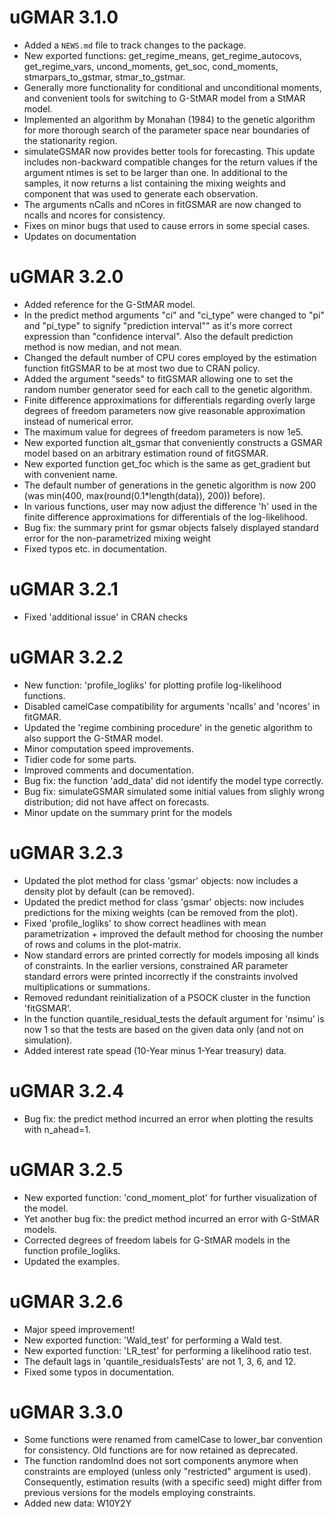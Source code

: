 # uGMAR 3.1.0

* Added a `NEWS.md` file to track changes to the package.
* New exported functions: get_regime_means, get_regime_autocovs, get_regime_vars, uncond_moments, get_soc, cond_moments, stmarpars_to_gstmar, stmar_to_gstmar.
* Generally more functionality for conditional and unconditional moments, and convenient tools for switching to G-StMAR model from a StMAR model. 
* Implemented an algorithm by Monahan (1984) to the genetic algorithm for more thorough search of the parameter space near boundaries of the stationarity region.
* simulateGSMAR now provides better tools for forecasting. This update includes non-backward compatible changes for the return values if the argument ntimes is set to be larger than one. In additional to the samples, it now returns a list containing the mixing weights and component that was used to generate each observation.
* The arguments nCalls and nCores in fitGSMAR are now changed to ncalls and ncores for consistency.
* Fixes on minor bugs that used to cause errors in some special cases.      
* Updates on documentation

# uGMAR 3.2.0

* Added reference for the G-StMAR model.
* In the predict method arguments "ci" and "ci_type" were changed to "pi" and "pi_type" to signify "prediction interval"" as it's more correct expression than "confidence interval". Also the default prediction method is now median, and not mean.
* Changed the default number of CPU cores employed by the estimation function fitGSMAR to be at most two due to CRAN policy.
* Added the argument "seeds" to fitGSMAR allowing one to set the random number generator seed for each call to the genetic algorithm.
* Finite difference approximations for differentials regarding overly large degrees of freedom parameters now give reasonable approximation instead of numerical error.
* The maximum value for degrees of freedom parameters is now 1e5. 
* New exported function alt_gsmar that conveniently constructs a GSMAR model based on an arbitrary estimation round of fitGSMAR.
* New exported function get_foc which is the same as get_gradient but with convenient name.
* The default number of generations in the genetic algorithm is now 200 (was min(400, max(round(0.1*length(data)), 200)) before). 
* In various functions, user may now adjust the difference 'h' used in the finite difference approximations for differentials of the log-likelihood. 
* Bug fix: the summary print for gsmar objects falsely displayed standard error for the non-parametrized mixing weight
* Fixed typos etc. in documentation.

# uGMAR 3.2.1

* Fixed 'additional issue' in CRAN checks

# uGMAR 3.2.2

* New function: 'profile_logliks' for plotting profile log-likelihood functions.
* Disabled camelCase compatibility for arguments 'ncalls' and 'ncores' in fitGMAR.
* Updated the 'regime combining procedure' in the genetic algorithm to also support the G-StMAR model.
* Minor computation speed improvements.
* Tidier code for some parts.
* Improved comments and documentation.
* Bug fix: the function 'add_data' did not identify the model type correctly. 
* Bug fix: simulateGSMAR simulated some initial values from slighly wrong distribution; did not have affect on forecasts.
* Minor update on the summary print for the models

# uGMAR 3.2.3

* Updated the plot method for class 'gsmar' objects: now includes a density plot by default (can be removed).
* Updated the predict method for class 'gsmar' objects: now includes predictions for the mixing weights (can be removed from the plot).
* Fixed 'profile_logliks' to show correct headlines with mean parametrization + improved the default method for choosing the number of rows and colums in the plot-matrix.
* Now standard errors are printed correctly for models imposing all kinds of constraints. In the earlier versions, constrained AR parameter standard errors were printed incorrectly if the constraints involved multiplications or summations. 
* Removed redundant reinitialization of a PSOCK cluster in the function 'fitGSMAR'. 
* In the function quantile_residual_tests the default argument for 'nsimu' is now 1 so that the tests are based on the given data only (and not on simulation).
* Added interest rate spead (10-Year minus 1-Year treasury) data.

# uGMAR 3.2.4

* Bug fix: the predict method incurred an error when plotting the results with n_ahead=1. 

# uGMAR 3.2.5

* New exported function: 'cond_moment_plot' for further visualization of the model.
* Yet another bug fix: the predict method incurred an error with G-StMAR models. 
* Corrected degrees of freedom labels for G-StMAR models in the function profile_logliks.
* Updated the examples.

# uGMAR 3.2.6

* Major speed improvement!
* New exported function: 'Wald_test' for performing a Wald test.
* New exported function: 'LR_test' for performing a likelihood ratio test.
* The default lags in 'quantile_residualsTests' are not 1, 3, 6, and 12.
* Fixed some typos in documentation.

# uGMAR 3.3.0

* Some functions were renamed from camelCase to lower_bar convention for consistency. Old functions are for now retained as deprecated.
* The function randomInd does not sort components anymore when constraints are employed (unless only "restricted" argument is used). Consequently, estimation results (with a specific seed) might differ from previous versions for the models employing constraints.
* Added new data: W10Y2Y
